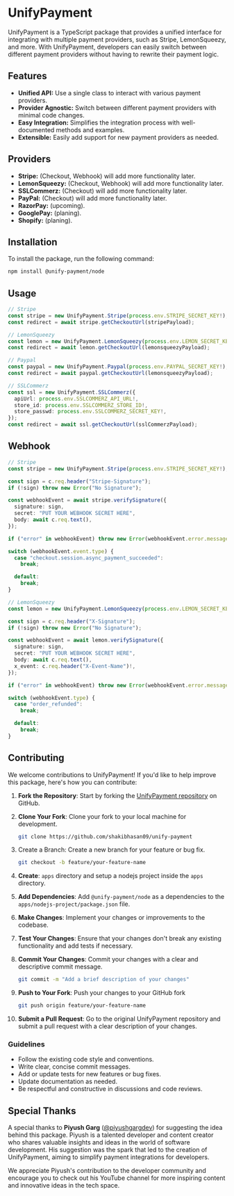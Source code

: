 # UnifyPayment

UnifyPayment is a TypeScript package that provides a unified interface for integrating with multiple payment providers, such as Stripe, LemonSqueezy, and more. With UnifyPayment, developers can easily switch between different payment providers without having to rewrite their payment logic.

## Features

- **Unified API:** Use a single class to interact with various payment providers.
- **Provider Agnostic:** Switch between different payment providers with minimal code changes.
- **Easy Integration:** Simplifies the integration process with well-documented methods and examples.
- **Extensible:** Easily add support for new payment providers as needed.

## Providers

- **Stripe:** (Checkout, Webhook) will add more functionality later.
- **LemonSqueezy:** (Checkout, Webhook) will add more functionality later.
- **SSLCommerz:** (Checkout) will add more functionality later.
- **PayPal:** (Checkout) will add more functionality later.
- **RazorPay:** (upcoming).
- **GooglePay:** (planing).
- **Shopify:** (planing).

## Installation

To install the package, run the following command:

```bash
npm install @unify-payment/node
```

## Usage

```typescript
// Stripe
const stripe = new UnifyPayment.Stripe(process.env.STRIPE_SECRET_KEY!);
const redirect = await stripe.getCheckoutUrl(stripePayload);

// LemonSqueezy
const lemon = new UnifyPayment.LemonSqueezy(process.env.LEMON_SECRET_KEY!);
const redirect = await lemon.getCheckoutUrl(lemonsqueezyPayload);

// Paypal
const paypal = new UnifyPayment.Paypal(process.env.PAYPAL_SECRET_KEY!);
const redirect = await paypal.getCheckoutUrl(lemonsqueezyPayload);

// SSLCommerz
const ssl = new UnifyPayment.SSLCommerz({
  apiUrl: process.env.SSLCOMMERZ_API_URL!,
  store_id: process.env.SSLCOMMERZ_STORE_ID!,
  store_passwd: process.env.SSLCOMMERZ_SECRET_KEY!,
});
const redirect = await ssl.getCheckoutUrl(sslCommerzPayload);
```

## Webhook

```typescript
// Stripe
const stripe = new UnifyPayment.Stripe(process.env.STRIPE_SECRET_KEY!);

const sign = c.req.header("Stripe-Signature");
if (!sign) throw new Error("No Signature");

const webhookEvent = await stripe.verifySignature({
  signature: sign,
  secret: "PUT YOUR WEBHOOK SECRET HERE",
  body: await c.req.text(),
});

if ("error" in webhookEvent) throw new Error(webhookEvent.error.message);

switch (webhookEvent.event.type) {
  case "checkout.session.async_payment_succeeded":
    break;

  default:
    break;
}

// LemonSqueezy
const lemon = new UnifyPayment.LemonSqueezy(process.env.LEMON_SECRET_KEY!);

const sign = c.req.header("X-Signature");
if (!sign) throw new Error("No Signature");

const webhookEvent = await lemon.verifySignature({
  signature: sign,
  secret: "PUT YOUR WEBHOOK SECRET HERE",
  body: await c.req.text(),
  x_event: c.req.header("X-Event-Name")!,
});

if ("error" in webhookEvent) throw new Error(webhookEvent.error.message);

switch (webhookEvent.type) {
  case "order_refunded":
    break;

  default:
    break;
}
```

## Contributing

We welcome contributions to UnifyPayment! If you'd like to help improve this package, here's how you can contribute:

1. **Fork the Repository**: Start by forking the [UnifyPayment repository](https://github.com/shakibhasan09/unify-payment) on GitHub.

2. **Clone Your Fork**: Clone your fork to your local machine for development.

   ```bash
   git clone https://github.com/shakibhasan09/unify-payment
   ```

3. Create a Branch: Create a new branch for your feature or bug fix.

   ```bash
   git checkout -b feature/your-feature-name
   ```

4. **Create**: `apps` directory and setup a nodejs project inside the `apps` directory.

5. **Add Dependencies**: Add `@unify-payment/node` as a dependencies to the `apps/nodejs-project/package.json` file.

6. **Make Changes**: Implement your changes or improvements to the codebase.
7. **Test Your Changes**: Ensure that your changes don't break any existing functionality and add tests if necessary.
8. **Commit Your Changes**: Commit your changes with a clear and descriptive commit message.
   ```bash
   git commit -m "Add a brief description of your changes"
   ```
9. **Push to Your Fork**: Push your changes to your GitHub fork
   ```bash
   git push origin feature/your-feature-name
   ```
10. **Submit a Pull Request**: Go to the original UnifyPayment repository and submit a pull request with a clear description of your changes.

### Guidelines

- Follow the existing code style and conventions.
- Write clear, concise commit messages.
- Add or update tests for new features or bug fixes.
- Update documentation as needed.
- Be respectful and constructive in discussions and code reviews.

## Special Thanks

A special thanks to **Piyush Garg** ([@piyushgargdev](https://www.youtube.com/@piyushgargdev)) for suggesting the idea behind this package. Piyush is a talented developer and content creator who shares valuable insights and ideas in the world of software development. His suggestion was the spark that led to the creation of UnifyPayment, aiming to simplify payment integrations for developers.

We appreciate Piyush's contribution to the developer community and encourage you to check out his YouTube channel for more inspiring content and innovative ideas in the tech space.
